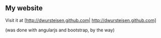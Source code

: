My website
----

Visit it at [http://dwursteisen.github.com| http://dwursteisen.github.com]


(was done with angularjs and bootstrap, by the way)